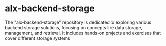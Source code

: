 # alx-backend-storage
The "alx-backend-storage" repository is dedicated to exploring various backend storage solutions, focusing on concepts like data storage, management, and retrieval. It includes hands-on projects and exercises that cover different storage systems
